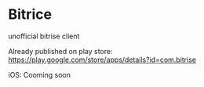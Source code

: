 # Bitrice 

unofficial bitrise client

Already published on play store: https://play.google.com/store/apps/details?id=com.bitrise

iOS: Cooming soon
